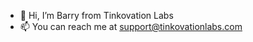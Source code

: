 - 👋 Hi, I’m Barry from Tinkovation Labs
- 📫 You can reach me at support@tinkovationlabs.com

<!---
Tinkovation/Tinkovation is a ✨ special ✨ repository because its `README.md` (this file) appears on your GitHub profile.
You can click the Preview link to take a look at your changes.
--->
